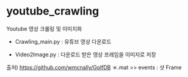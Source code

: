 # youtube_crawling
Youtube 영상 크롤링 및 이미지화

 - Crawling_main.py : 유튜브 영상 다운로드

 - Video2Image.py   : 다운로드 받은 영상 프레임을 이미지로 저장

출처) https://github.com/wmcnally/GolfDB
＊.mat >> events : 샷 Frame
